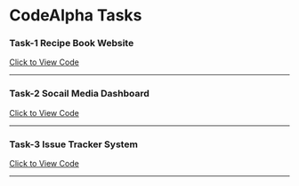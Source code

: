 # CodeAlpha Tasks
<h3>Task-1 Recipe Book Website</h3>
<a href="https://github.com/tahir-rafique/codeAlpha/tree/main/Task1-Recipe%20Book%20Website"> Click to View Code</a>
<hr>
<h3>Task-2 Socail Media Dashboard</h3>
<a href="https://github.com/tahir-rafique/codeAlpha/tree/main/Task2-Social%20Media%20Dashboard"> Click to View Code</a>
<hr>
<h3>Task-3 Issue Tracker System</h3>
<a href="https://github.com/tahir-rafique/codeAlpha/tree/main/Task1-Recipe%20Book%20Website"> Click to View Code</a>
<hr>
